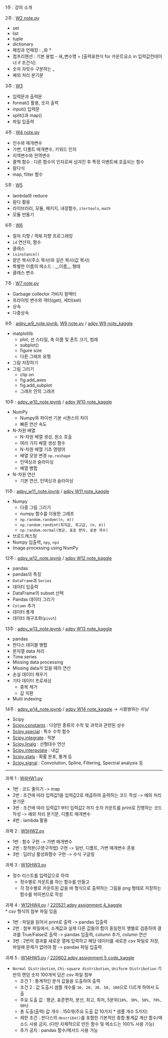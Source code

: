 1주 : 강의 소개   
   
   
2주 : [W2 note.py](https://github.com/dapin1490/study-note/blob/main/3%20-%201%20note/advanced%20python/W2%20note.py)   
- set   
- list
- tuple
- dictionary
- 패킹과 언패킹 : \_와 *
- 컴프리헨션 : 기본 용법 - 새_변수명 = [출력표현식 for 카운트요소 in 입력값컨테이너 if 조건식]
- 숫자 자릿수 구분하는 \_
- 예외 처리 분기문
   
   
3주 : [W3](https://github.com/dapin1490/study-note/tree/main/3%20-%201%20note/advanced%20python/W3)   
- 입력문과 출력문
- format() 활용, 숫자 출력
- input() 입력문
- split()과 map()
- 파일 입출력
   
   
4주 : [W4 note.py](https://github.com/dapin1490/study-note/blob/main/3%20-%201%20note/advanced%20python/W4%20note.py)   
- 인수와 매개변수
- 가변, 디폴트 매개변수, 키워드 인자
- 지역변수와 전역변수
- 콜백 함수 : 다른 함수의 인자로써 넘겨진 후 특정 이벤트에 호출되는 함수
- 람다식
- map, filter 함수
   
   
5주 : [W5](https://github.com/dapin1490/study-note/tree/main/3%20-%201%20note/advanced%20python/W5)   
- lambda와 reduce
- 람다 활용
- 라이브러리, 모듈, 패키지, 내장함수, `itertools`, `math`
- 모듈 만들기
   
   
6주 : [W6](https://github.com/dapin1490/study-note/tree/main/3%20-%201%20note/advanced%20python/W6)   
- 절차 지향 / 객체 지향 프로그래밍
- `id` 연산자, 함수
- 클래스
- `isinstance()`
- 얕은 복사(주소 복사)와 깊은 복사(값 복사)
- 특별한 이름의 메소드 : \_\_이름\_\_ 형태
- 클래스 변수
   
   
7주 : [W7 note.py](https://github.com/dapin1490/study-note/blob/main/3%20-%201%20note/advanced%20python/W7%20note.py)   
- Garbage collector 가비지 컬렉터
- 프라이빗 변수와 게터(get), 세터(set)
- 상속
- 다중상속
   

9주 : [adpy_w9_note.ipynb](https://github.com/dapin1490/study-note/blob/main/3%20-%201%20note/advanced%20python/adpy_w9_note.ipynb), [W9 note.py](https://github.com/dapin1490/study-note/blob/main/3%20-%201%20note/advanced%20python/W9%20note.py) / [adpy W9 note_kaggle](https://www.kaggle.com/code/dapin1490/adpy-w9-note)   
- matplotlib
    - plot, 선 스타일, 축 이름 및 폰트 크기, 범례
    - subplot()
    - figure size
    - 다른 그래프 유형
- 그림 저장하기
- 그림 그리기
    - clip on
    - fig.add_axes
    - fig.add_subplot
    - 그래프 안의 그래프
   
   
10주 : [adpy_w10_note.ipynb](https://github.com/dapin1490/study-note/blob/main/3%20-%201%20note/advanced%20python/adpy_w10_note.ipynb) / [adpy W10 note_kaggle](https://www.kaggle.com/code/dapin1490/adpy-w10-note)   
- NumPy
    - Numpy와 파이썬 기본 시퀀스의 차이
    - 빠른 연산 속도
- N-차원 배열
    - N-차원 배열 생성, 원소 호출
    - 여러 가지 배열 생성 함수
    - N-차원 배열 기초 명령어
    - 배열 모양 변경 `np.reshape`
    - 인덱싱과 슬라이싱
    - 배열 병합
- N-차원 연산
   - 기본 연산, 인덱싱과 슬라이싱   
   
   
11주 : [adpy_w11_note.ipynb](https://github.com/dapin1490/study-note/blob/main/3%20-%201%20note/advanced%20python/adpy_w11_note.ipynb) / [adpy W11 note_kaggle](https://www.kaggle.com/code/dapin1490/adpy-w11-note)   
- Numpy   
   - 다중 그림 그리기   
   - numpy 함수를 이용한 그래프   
   - `np.random.random((n, m))`   
   - `np.random.randint(최저값, 최고값, (n, m))`   
   - `np.random.normal(평균, 표준 편차, 표본 개수)`   
- 브로드캐스팅   
- Numpy 입출력, `npy`, `npz`   
- Image processing using NumPy
   
   
12주 : [adpy_w12_note.ipynb](https://github.com/dapin1490/study-note/blob/main/3%20-%201%20note/advanced%20python/adpy_w12_note.ipynb) / [adpy W12 note_kaggle](https://www.kaggle.com/code/dapin1490/adpy-w12-note)   
- pandas   
- pandas의 특징   
- `DataFrame`과 `Series`   
- 데이터 입출력   
- DataFrame의 subset 선택   
- Pandas 데이터 그리기   
- `Column` 추가   
- 데이터 통계   
- 데이터 재구조화(`pivot`)   
   
   
13주 : [adpy_w13_note.ipynb](https://github.com/dapin1490/study-note/blob/main/3%20-%201%20note/advanced%20python/adpy_w13_note.ipynb) / [adpy W13 note_kaggle](https://www.kaggle.com/code/dapin1490/adpy-w13-note)   
- pandas   
- 판다스 테이블 병합   
- 문자열 data 처리   
- Time series   
- Missing data processing   
- Missing data가 있을 때의 연산   
- 손실 데이터 채우기   
- 기타 데이터 프로세싱
   - 중복 제거   
   - 값 치환   
- Multi indexing
   
   
14주 : [adpy_w14_note.ipynb](https://github.com/dapin1490/study-note/blob/main/3%20-%201%20note/advanced%20python/adpy_w14_note.ipynb) / [adpy W14 note_kaggle](https://www.kaggle.com/code/dapin1490/adpy-w14-note) *→ 시험범위는 아님*   
- Scipy   
- [Scipy.constants](https://docs.scipy.org/doc/scipy/reference/constants.html) : 다양한 종류의 수학 및 과학과 관련된 상수   
- [Scipy.special](https://docs.scipy.org/doc/scipy/reference/special.html) : 특수 수학 함수   
- [Scipy.integrate](https://docs.scipy.org/doc/scipy/reference/integrate.html) : 적분   
- [Scipy.linalg](https://docs.scipy.org/doc/scipy/reference/linalg.html) : 선형대수 연산   
- [Scipy.interpolate](https://docs.scipy.org/doc/scipy/reference/interpolate.html) : 내삽   
- [Scipy.stats](https://docs.scipy.org/doc/scipy/reference/stats.html) : 확률 분포, 통계 등   
- [Scipy.signal](https://docs.scipy.org/doc/scipy/reference/signal.html) : Convolution, Spline, Filtering, Spectral analysis 등   
   
---
   
과제 1 : [W4HW1.py](https://github.com/dapin1490/study-note/blob/main/3%20-%201%20note/advanced%20python/W4HW1.py)   
- 1번 : 코드 줄이기 -> map   
- 2번 : 조건에 따라 입력값1을 입력값2로 제곱하여 출력하는 코드 작성 -> 예외 처리 분기문   
- 3번 : 조건에 따라 입력값1 부터 입력값2 까지 숫자 카운트를 print로 진행하는 코드 작성 -> 예외 처리 분기문, 디폴트 매개변수   
- 4번 : lambda 활용   
   
   
과제 2 : [W5HW2.py](https://github.com/dapin1490/study-note/blob/main/3%20-%201%20note/advanced%20python/W5HW2.py)   
- 1번 : 함수 구현 -> 가변 매개변수   
- 2번 : 정적분(구분구적법) 구현 -> 일반, 디폴트, 가변 매개변수 혼용   
- 3번 : 딥러닝 활성화함수 구현 -> 수식 구글링   
   
   
과제 3 : [W10HW3.py](https://github.com/dapin1490/study-note/blob/main/3%20-%201%20note/advanced%20python/W10HW3.py)   
- 정수 리스트를 입력값으로 하여   
   - 정수별로 카운트를 하는 함수를 만들고   
   - 각 정수별로 카운트된 값을 바 형식으로 출력하는 그림을 png 형태로 저장하는 함수를 파이썬으로 작성   
   
   
과제 4 : [W12HW4.py](https://github.com/dapin1490/study-note/blob/main/3%20-%201%20note/advanced%20python/W12HW4.py) / [220521 adpy assignment 4_kaggle](https://www.kaggle.com/code/dapin1490/220521-adpy-assignment-4)   
\* csv 형식의 첨부 파일 있음   
- 1번 : 파일을 읽어서 print로 출력 -> pandas 입출력   
- 2번 : 첨부 파일에서, 소계값과 실제 다른 값들의 합이 동일한지 행별로 검증하여 결과를 True/False로 출력 -> pandas 입출력, column 추가, column 연산   
- 3번 : 2번의 결과를 새로운 열에 입력하고 해당 데이터를 새로운 csv 파일로 저장, 파일에 문제가 없어야 함 -> pandas 파일 입출력   
   
   
과제 5 : [W14HW5.py](https://github.com/dapin1490/study-note/blob/main/3%20-%201%20note/advanced%20python/W14HW5.py) / [220602 adpy assignment 5 code_kaggle](https://www.kaggle.com/code/dapin1490/220602-adpy-assignment-5-code)   
- `Normal Distribution`, `Chi-square distribution`, `Uniform Distribution` 기반의 랜덤 숫자 100개씩 담은 csv 파일 첨부   
   - 조건 1 : 통계적인 분석 값들을 도출하여 출력   
   - 조건 2 : 값 도출시 샘플 개수를 `10, 20, 30, 50, 100`으로 다르게 하여서 도출
   - 주요 도출 값 : 평균, 표준편차, 분산, 최고, 최저, 5분위(`10%, 30%, 50%, 70%, 90%`)   
   - 총 도출(출력) 값 개수 : 150개(주요 도출 값 10가지 * 샘플 개수 5가지)   
   - 제한 조건 : 판다스의 `describe()`를 포함한 기본적인 종합 통계값 계산 함수/메소드 사용 금지. (다만 자체적으로 만든 함수 및 메소드는 100% 사용 가능)   
   - 추가 공지 : pandas 함수/메서드 사용 가능   
